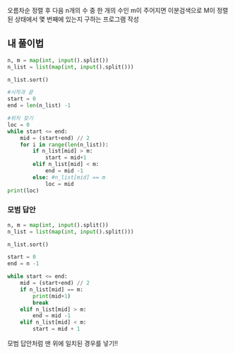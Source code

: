 오름차순 정렬 후 다음 n개의 수 중 한 개의 수인 m이 주어지면 이분검색으로 M이
정렬된 상태에서 몇 번째에 있는지 구하는 프로그램 작성

## 내 풀이법
```python
n, m = map(int, input().split())
n_list = list(map(int, input().split()))

n_list.sort()

#시작과 끝
start = 0
end = len(n_list) -1

#위치 찾기
loc = 0
while start <= end:
    mid = (start+end) // 2
    for i in range(len(n_list)):
        if n_list[mid] > m:
            start = mid+1
        elif n_list[mid] < m:
            end = mid -1
        else: #n_list[mid] == m
            loc = mid
print(loc)
```
### 모범 답안
```python
n, m = map(int, input().split())
n_list = list(map(int, input().split()))

n_list.sort()

start = 0
end = n -1

while start <= end:
    mid = (start+end) // 2
    if n_list[mid] == m:
        print(mid+1)
        break
    elif n_list[mid] > m:
        end = mid -1
    elif n_list[mid] < m:
        start = mid + 1
```

모범 답안처럼 맨 위에 일치된 경우를 넣기!!
